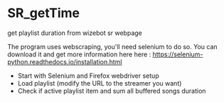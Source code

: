 # SR_getTime
get playlist duration from wizebot sr webpage

The program uses webscraping, you'll need selenium to do so. 
You can download it and get more information here here : https://selenium-python.readthedocs.io/installation.html

- Start with Selenium and Firefox webdriver setup
- Load playlist (modify the URL to the streamer you want)
- Check if active playlist item and sum all buffered songs duration
